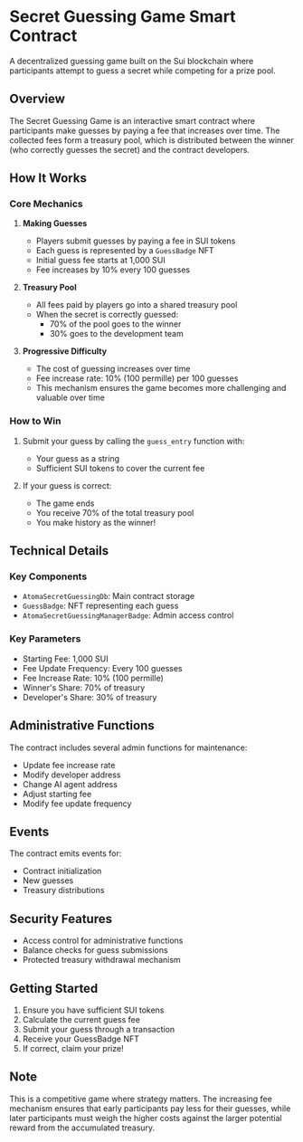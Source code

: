 # Secret Guessing Game Smart Contract

A decentralized guessing game built on the Sui blockchain where participants attempt to guess a secret while competing for a prize pool.

## Overview

The Secret Guessing Game is an interactive smart contract where participants make guesses by paying a fee that increases over time. The collected fees form a treasury pool, which is distributed between the winner (who correctly guesses the secret) and the contract developers.

## How It Works

### Core Mechanics

1. **Making Guesses**
   - Players submit guesses by paying a fee in SUI tokens
   - Each guess is represented by a `GuessBadge` NFT
   - Initial guess fee starts at 1,000 SUI
   - Fee increases by 10% every 100 guesses

2. **Treasury Pool**
   - All fees paid by players go into a shared treasury pool
   - When the secret is correctly guessed:
     - 70% of the pool goes to the winner
     - 30% goes to the development team

3. **Progressive Difficulty**
   - The cost of guessing increases over time
   - Fee increase rate: 10% (100 permille) per 100 guesses
   - This mechanism ensures the game becomes more challenging and valuable over time

### How to Win

1. Submit your guess by calling the `guess_entry` function with:
   - Your guess as a string
   - Sufficient SUI tokens to cover the current fee

2. If your guess is correct:
   - The game ends
   - You receive 70% of the total treasury pool
   - You make history as the winner!

## Technical Details

### Key Components

- `AtomaSecretGuessingDb`: Main contract storage
- `GuessBadge`: NFT representing each guess
- `AtomaSecretGuessingManagerBadge`: Admin access control

### Key Parameters

- Starting Fee: 1,000 SUI
- Fee Update Frequency: Every 100 guesses
- Fee Increase Rate: 10% (100 permille)
- Winner's Share: 70% of treasury
- Developer's Share: 30% of treasury

## Administrative Functions

The contract includes several admin functions for maintenance:

- Update fee increase rate
- Modify developer address
- Change AI agent address
- Adjust starting fee
- Modify fee update frequency

## Events

The contract emits events for:
- Contract initialization
- New guesses
- Treasury distributions

## Security Features

- Access control for administrative functions
- Balance checks for guess submissions
- Protected treasury withdrawal mechanism

## Getting Started

1. Ensure you have sufficient SUI tokens
2. Calculate the current guess fee
3. Submit your guess through a transaction
4. Receive your GuessBadge NFT
5. If correct, claim your prize!

## Note

This is a competitive game where strategy matters. The increasing fee mechanism ensures that early participants pay less for their guesses, while later participants must weigh the higher costs against the larger potential reward from the accumulated treasury.
